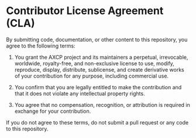 # Contributor License Agreement (CLA)

By submitting code, documentation, or other content to this repository, you agree to the following terms:

1. You grant the AXCP project and its maintainers a perpetual, irrevocable, worldwide, royalty-free, and non-exclusive license to use, modify, reproduce, display, distribute, sublicense, and create derivative works of your contribution for any purpose, including commercial use.

2. You confirm that you are legally entitled to make the contribution and that it does not violate any intellectual property rights.

3. You agree that no compensation, recognition, or attribution is required in exchange for your contribution.

If you do not agree to these terms, do not submit a pull request or any code to this repository.
